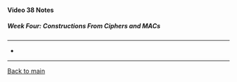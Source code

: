 #### Video 38 Notes

##### Week Four: Constructions From Ciphers and MACs
---
- 

---

[Back to main](https://github.com/rot0xd/Coursera/blob/master/Cryptography/I/README.md)

